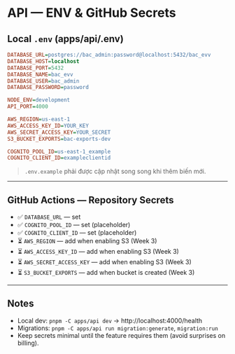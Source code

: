 # API — ENV & GitHub Secrets

## Local `.env` (apps/api/.env)
~~~ini
DATABASE_URL=postgres://bac_admin:password@localhost:5432/bac_evv
DATABASE_HOST=localhost
DATABASE_PORT=5432
DATABASE_NAME=bac_evv
DATABASE_USER=bac_admin
DATABASE_PASSWORD=password

NODE_ENV=development
API_PORT=4000

AWS_REGION=us-east-1
AWS_ACCESS_KEY_ID=YOUR_KEY
AWS_SECRET_ACCESS_KEY=YOUR_SECRET
S3_BUCKET_EXPORTS=bac-exports-dev

COGNITO_POOL_ID=us-east-1_example
COGNITO_CLIENT_ID=exampleclientid
~~~

> `.env.example` phải được cập nhật song song khi thêm biến mới.

---

## GitHub Actions — Repository Secrets
- ✅ `DATABASE_URL` — set
- ✅ `COGNITO_POOL_ID` — set (placeholder)
- ✅ `COGNITO_CLIENT_ID` — set (placeholder)
- ⏳ `AWS_REGION` — add when enabling S3 (Week 3)
- ⏳ `AWS_ACCESS_KEY_ID` — add when enabling S3 (Week 3)
- ⏳ `AWS_SECRET_ACCESS_KEY` — add when enabling S3 (Week 3)
- ⏳ `S3_BUCKET_EXPORTS` — add when bucket is created (Week 3)

---

## Notes
- Local dev: `pnpm -C apps/api dev` → http://localhost:4000/health
- Migrations: `pnpm -C apps/api run migration:generate`, `migration:run`
- Keep secrets minimal until the feature requires them (avoid surprises on billing).
